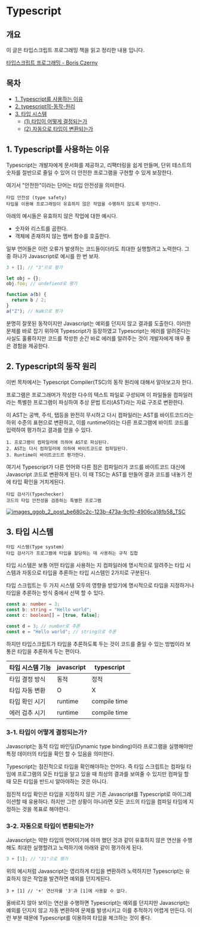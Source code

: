 # Typescript

## 개요

이 글은 타입스크립트 프로그래밍 책을 읽고 정리한 내용 입니다.

[타입스크립트 프로그래밍 - Boris Czerny](https://product.kyobobook.co.kr/detail/S000001033092)

## 목차

- [1. Typescript를 사용하는 이유](#1-typescript를-사용하는-이유)
- [2. typescript의-동작-원리](#2-typescript의-동작-원리)
- [3. 타입 시스템](#3-타입-시스템)
  - [(1) 타입이 어떻게 결정되는가](#3-1-타입이-어떻게-결정되는가)
  - [(2) 자동으로 타입이 변환되는가](#3-2-자동으로-타입이-변환되는가)

## 1. Typescript를 사용하는 이유

Typescript는 개발자에게 문서화를 제공하고, 리팩터링을 쉽게 만들며, 단위 테스트의 숫자를 절반으로 줄일 수 있어 더 안전한 프로그램을 구현할 수 있게 보장한다.

여기서 "안전한"이라는 단어는 타입 안전성을 의미한다.

```
타입 안전성 (type safety)
타입을 이용해 프로그래밍이 유효하지 않은 작업을 수행하지 않도록 방지한다.
```

아래의 예시들은 유효하지 않은 작업에 대한 예시다.

- 숫자와 리스트를 곱한다.
- 객체에 존재하지 않는 멤버 함수를 호출한다.

일부 언어들은 이런 오류가 발생하는 코드들이더라도 최대한 실행할려고 노력한다. 그 중 하나가 Javascript로 예시를 한 번 보자.

```javascript
3 + []; // "3"으로 평가

let obj = {};
obj.foo; // undefiend로 평가

function a(b) {
  return b / 2;
}
a("Z"); // NaN으로 평가
```

분명히 잘못된 동작이지만 Javascript는 예외를 던지지 않고 결과를 도출한다. 이러한 문제를 바로 잡기 위하여 Typescript가 등장하였고 Typescript는 에러를 알려준다는 사실도 훌륭하지만 코드를 작성한 순간 바로 에러를 알려주는 것이 개발자에게 매우 좋은 경험을 제공한다.

## 2. Typescript의 동작 원리

이번 목차에서는 Typescript Compiler(TSC)의 동작 원리에 대해서 알아보고자 한다.

프로그램은 프로그래머가 작성한 다수의 텍스트 파일로 구성되며 이 파일들을 컴파일러라는 특별한 프로그램이 파싱하여 추상 문법 트리(AST)라는 자료 구조로 변환한다.

이 AST는 공백, 주석, 탭등을 완전히 무시하고 다시 컴파일러는 AST를 바이트코드라는 하위 수준의 표현으로 변환하고, 이를 runtime이라는 다른 프로그램에 바이트 코드를 입력하여 평가하고 결과를 얻을 수 있다.

```
1. 프로그램이 컴파일러에 의하여 AST로 파싱된다.
2. AST는 다시 컴파일러에 의하여 바이트코드로 컴파일된다.
3. Runtime이 바이트코드르 평가한다.
```

여기서 Typescript가 다른 언어와 다른 점은 컴파일러가 코드를 바이트코드 대신에 Javascript 코드로 변환하게 된다. 이 때 TSC는 AST를 만들어 결과 코드를 내놓기 전에 타입 확인을 거치게된다.

```
타입 검사기(Typechecker)
코드의 타입 안전성을 검증하는 특별한 프로그램
```

[
![images_ggob_2_post_be680c2c-123b-473a-9cf0-4906ca18fb58_TSC](https://github.com/pinomaker-hoo/TIL/assets/56928532/c43ff164-83d6-40fb-9a17-98182de179ce)
](url)

## 3. 타입 시스템

```
타입 시스템(Type system)
타입 검사기가 프로그램에 타입을 할당하는 데 사용하는 규칙 집합
```

타입 시스템은 보통 어떤 타입을 사용하는 지 컴파일러에 명시적으로 알려주는 타입 시스템과 자동으로 타입을 추론하는 타입 시스템인 2가지로 구분된다.

타입 스크립트는 두 가지 시스템 모두의 영향을 받았기에 명시적으로 타입을 지정하거나 타입을 추론하는 방식 중에서 선택 할 수 있다.

```typescript
const a: number = 3;
const b: string = "Hello world";
const c: boolean[] = [true, false];

const d = 3; // number로 추론
const e = "Hello world"; // string으로 추론
```

하지만 타입스크립트가 타입을 추론하도록 두는 것이 코드를 줄일 수 있는 방법이라 보통은 타입을 추론하게 두는 편이다.

| 타입 시스템 기능 | javascript | typescript   |
| ---------------- | ---------- | ------------ |
| 타입 결정 방식   | 동적       | 정적         |
| 타입 자동 변환   | O          | X            |
| 타입 확인 시기   | runtime    | compile time |
| 에러 검추 시기   | runtime    | compile time |

### 3-1. 타입이 어떻게 결정되는가?

Javascript는 동적 타입 바인딩(Dynamic type binding)이라 프로그램을 실행해야만 특정 데이터의 타입을 확인 할 수 있음을 의미한다.

Typescript는 점진적으로 타입을 확인해야하는 언어다. 즉 타입 스크립트는 컴파일 타임에 프로그램의 모든 타입을 알고 있을 때 최상의 결과를 보여줄 수 있지만 컴파일 할 때 모든 타입을 반드시 알아야하는 것은 아니다.

점진적 타입 확인은 타입을 지정하지 않은 기존 Javascript를 Typescript로 마이그레이션할 때 유용하다. 하지만 그런 상황이 아니라면 모든 코드의 타입을 컴파일 타임에 지정하는 것을 목표로 해야한다.

### 3-2. 자동으로 타입이 변환되는가?

Javascript는 약한 타입의 언어이기에 아까 했던 것과 같이 유효하지 않은 연산을 수행해도 최대한 실행할려고 노력하기에 아래와 같이 평가하게 된다.

```javascript
3 + [1]; // "31"으로 평가
```

위의 예시처럼 Javascript는 영리하게 타입을 변환하려 노력하지만 Typescript는 유효하지 않은 작업을 발견하면 예외를 던지게된다.

```tavascript
3 + [1] // '+' 연산자를 '3'과 [1]에 사용할 수 없다.
```

올바르지 않아 보이는 연산을 수행하면 Typescript는 예외를 던지지만 Javascript는 예외를 던지지 않고 자동 변환하여 문제를 발생시키고 이를 추적하기 어렵게 만든다. 이런 부분 때문에 Typescript를 이용하여 타입을 체크하는 것이 좋다.

